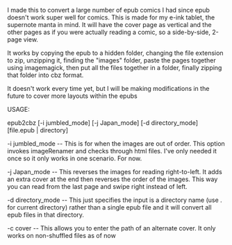 I made this to convert a large number of epub comics I had since epub doesn't work super well for comics.
This is made for my e-ink tablet, the supernote manta in mind. It will have the cover page as vertical 
and the other pages as if you were actually reading a comic, so a side-by-side, 2-page view. 

It works by copying the epub to a hidden folder, changing the file extension to zip, unzipping it, finding
the "images" folder, paste the pages together using imagemagick, then put all the files together in a folder,
finally zipping that folder into cbz format.

It doesn't work every time yet, but I will be making modifications in the future to cover more layouts within
the epubs

USAGE:

epub2cbz [-i jumbled_mode] [-j Japan_mode] [-d directory_mode] [file.epub | directory]

-i jumbled_mode   -- This is for when the images are out of order. This option invokes imageRenamer and checks through 
                     html files. I've only needed it once so it only works in one scenario. For now.

-j Japan_mode     -- This reverses the images for reading right-to-left. It adds an extra cover at the end then
                     reverses the order of the images. This way you can read from the last page and swipe right 
                     instead of left.

-d directory_mode -- This just specifies the input is a directory name (use . for current directory) rather than a
                     single epub file and it will convert all epub files in that directory.

-c cover          -- This allows you to enter the path of an alternate cover. It only works on non-shuffled files as of now
